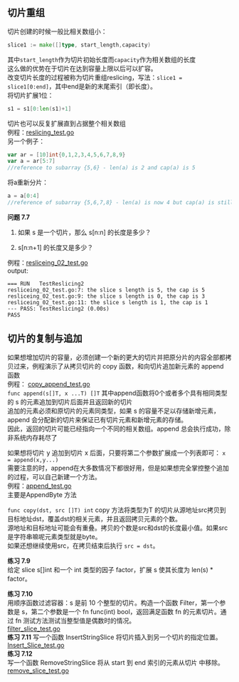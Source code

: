 切片重组
-

切片创建的时候一般比相关数组小：
```go
slice1 := make([]type, start_length,capacity)
```    
其中`start_length`作为切片初始长度而`capacity`作为相关数组的长度    
这么做的优势在于切片在达到容量上限以后可以扩容。   
改变切片长度的过程被称为切片重组reslicing，写法：`slice1 = slice1[0:end]`，其中end是新的末尾索引（即长度）。   
将切片扩展1位：   
```go
s1 = s1[0:len(s1)+1]
```    
切片也可以反复扩展直到占据整个相关数组   
例程：[reslicing_test.go](study_source/slice_03/reslicing_test.go)   
另一个例子：  
```go
var ar = [10]int{0,1,2,3,4,5,6,7,8,9}
var a = ar[5:7]
//reference to subarray {5,6} - len(a) is 2 and cap(a) is 5
```   
将a重新分片：   
```go
a = a[0:4] 
//reference of subarray {5,6,7,8} - len(a) is now 4 but cap(a) is still 5 
```   
**问题 7.7**   

1) 如果 s 是一个切片，那么 s[n:n] 的长度是多少？

2) s[n:n+1] 的长度又是多少？

例程：[resliceing_02_test.go](study_source/slice_03/resliceing_02_test.go)    
output:   

    === RUN   TestReslicing2
    resliceing_02_test.go:7: the slice s length is 5, the cap is 5
    resliceing_02_test.go:9: the slice s length is 0, the cap is 3
    resliceing_02_test.go:11: the slice s length is 1, the cap is 1
    --- PASS: TestReslicing2 (0.00s)
    PASS

切片的复制与追加
-

如果想增加切片的容量，必须创建一个新的更大的切片并把原分片的内容全部都拷贝过来，例程演示了从拷贝切片的 copy 函数，和向切片追加新元素的 append 函数   
例程： [copy_append_test.go](study_source/slice_03/copy_append_test.go)   
`func append(s[]T, x ...T) []T` 其中append函数将0个或者多个具有相同类型的 s 的元素追加到切片后面并且返回新的切片    
追加的元素必须和原切片的元素同类型，如果 s 的容量不足以存储新增元素，append 会分配新的切片来保证已有切片元素和新增元素的存储。   
因此，返回的切片可能已经指向一个不同的相关数组。append 总会执行成功，除非系统内存耗尽了   

如果想将切片 y 追加到切片 x 后面，只要将第二个参数扩展成一个列表即可： `x = append(x,y...)`    
需要注意的时，append在大多数情况下都很好用，但是如果想完全掌控整个追加的过程，可以自己新建一个方法。   
例程：[append_test.go](study_source/slice_03/append_test.go)   
主要是AppendByte 方法    

`func copy(dst, src []T) int`  copy 方法将类型为T 的切片从源地址src拷贝到目标地址dst，覆盖dst的相关元素，并且返回拷贝元素的个数。   
源地址和目标地址可能会有重叠。拷贝的个数是src和dst的长度最小值。如果src是字符串嘛呢元素类型就是byte。    
如果还想继续使用src，在拷贝结束后执行 `src = dst`。   

**练习 7.9**   
给定 slice s[]int 和一个 int 类型的因子 factor，扩展 s 使其长度为 len(s) * factor。      

**练习 7.10**    
用顺序函数过滤容器：s 是前 10 个整型的切片。构造一个函数 Filter，第一个参数是 s，第二个参数是一个 fn func(int) bool，返回满足函数 fn 的元素切片。通过 fn 测试方法测试当整型值是偶数时的情况。    
[filter_slice_test.go](study_source/slice_03/filter_slice_test.go)     
**练习 7.11**
写一个函数 InsertStringSlice 将切片插入到另一个切片的指定位置。      
[Insert_Slice_test.go](study_source/slice_03/Insert_Slice_test.go)    
**练习 7.12**   
写一个函数 RemoveStringSlice 将从 start 到 end 索引的元素从切片 中移除。    
[remove_slice_test.go](study_source/slice_03/remove_slice_test.go)   
































